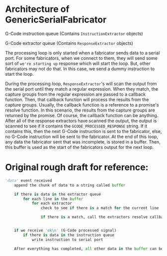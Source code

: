 # Architecture of GenericSerialFabricator

G-Code instruction queue (Contains `InstructionExtractor` objects)

G-Code extractor queue (Contains `ResponseExtractor` objects)

The processing loop is only started when a fabricator sends data to a serial port. For some fabricators, when we connect to them, they will send some sort of `we're starting up` response which will start the loop. But, other fabricators may not do that. In this case, we send a dummy instruction to start the loop.

During the processing loop, `ResponseExtractor`'s will scan the output from the serial port until they match a regular expression. When they match, the capture groups from the regular expression are passed to a callback function. Then, that callback function will process the results from the capture groups. Usually, the callback function is a reference to a promise's resolve function. In this scenario, the results from the capture groups are returned by the promise. Of course, the callback function can be anything. After all of the response extractors have scanned the output, the output is scanned to see if it contains the `GCODE_PROCESSED_RESPONSE` string. If it contains this, then the next G-Code instruction is sent to the fabricator, else, no G-Code instruction will be sent to the fabricator. At the end of this loop, any data the fabricator sent that was incomplete, is stored in a buffer. Then, this buffer is used as the start of the fabricators output for the next loop.

# Original rough draft for reference:
```py
'data' event received
    append the chunk of data to a string called buffer

    if there is data in the extractor queue
        for each line in the buffer
            for each extractor
                check to see if there is a match for the current line

                if there is a match, call the extractors resolve callback function


    if we receive 'ok\n' (G-Code processed signal)
        if there is data in the instruction queue
            write instruction to serial port

    After everything has completed, all other data in the buffer can be discarded, but because the last line in the buffer could be incomplete, we must save it. Therefore, the new buffer will start with that line
```